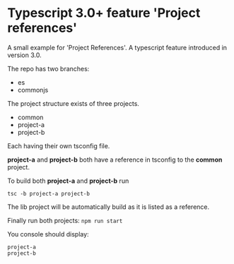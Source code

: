 # Typescript 3.0+ feature 'Project references'

A small example for 'Project References'. A typescript feature introduced in version 3.0.

The repo has two branches: 
- es
- commonjs

The project structure exists of three projects.
 - common
 - project-a
 - project-b

Each having their own tsconfig file.

**project-a** and **project-b** both have a reference in tsconfig to the **common** project.

To build both **project-a** and **project-b** run

`tsc -b project-a project-b`

The lib project will be automatically build as it is listed as a reference.

Finally run both projects:
`npm run start` 

You console should display:
```
project-a
project-b
```
